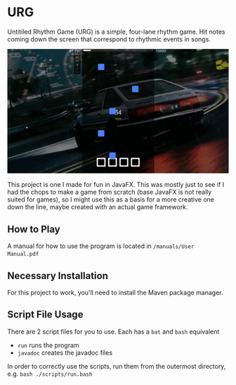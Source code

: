 # URG

Untitiled Rhythm Game (URG) is a simple, four-lane rhythm game. Hit notes coming down the screen that correspond to rhythmic events in songs. 

![](./bin/demo.gif)

This project is one I made for fun in JavaFX. This was mostly just to see if I had the chops to make a game from scratch (base JavaFX is not really suited for games), so I might use this as a basis for a more creative one down the line, maybe created with an actual game framework. 

## How to Play 

A manual for how to use the program is located in `/manuals/User Manual.pdf`

## Necessary Installation

For this project to work, you'll need to install the Maven package manager.

## Script File Usage 

There are 2 script files for you to use. Each has a `bat` and `bash` equivalent

- `run` runs the program
- `javadoc` creates the javadoc files 

In order to correctly use the scripts, run them from the outermost directory, e.g. `bash ./scripts/run.bash` 
